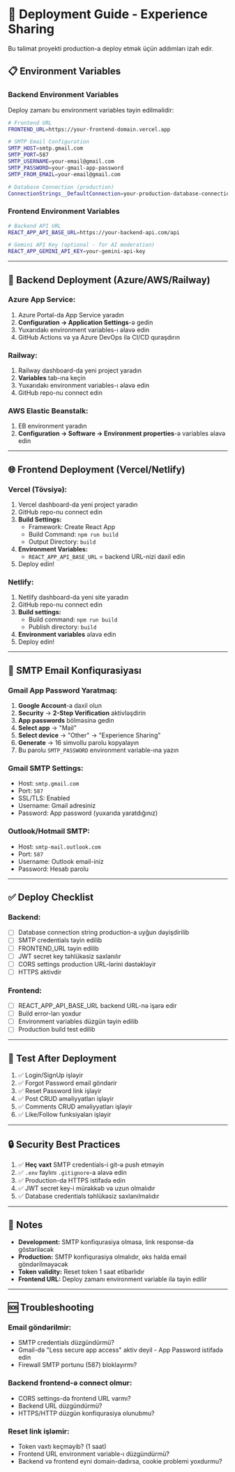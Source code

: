 # 🚀 Deployment Guide - Experience Sharing

Bu təlimat proyekti production-a deploy etmək üçün addımları izah edir.

## 📋 Environment Variables

### Backend Environment Variables

Deploy zamanı bu environment variables təyin edilməlidir:

```bash
# Frontend URL
FRONTEND_URL=https://your-frontend-domain.vercel.app

# SMTP Email Configuration
SMTP_HOST=smtp.gmail.com
SMTP_PORT=587
SMTP_USERNAME=your-email@gmail.com
SMTP_PASSWORD=your-gmail-app-password
SMTP_FROM_EMAIL=your-email@gmail.com

# Database Connection (production)
ConnectionStrings__DefaultConnection=your-production-database-connection-string
```

### Frontend Environment Variables

```bash
# Backend API URL
REACT_APP_API_BASE_URL=https://your-backend-api.com/api

# Gemini API Key (optional - for AI moderation)
REACT_APP_GEMINI_API_KEY=your-gemini-api-key
```

---

## 🔧 Backend Deployment (Azure/AWS/Railway)

### Azure App Service:
1. Azure Portal-da App Service yaradın
2. **Configuration → Application Settings**-ə gedin
3. Yuxarıdakı environment variables-ı əlavə edin
4. GitHub Actions və ya Azure DevOps ilə CI/CD quraşdırın

### Railway:
1. Railway dashboard-da yeni project yaradın
2. **Variables** tab-ına keçin
3. Yuxarıdakı environment variables-ı əlavə edin
4. GitHub repo-nu connect edin

### AWS Elastic Beanstalk:
1. EB environment yaradın
2. **Configuration → Software → Environment properties**-ə variables əlavə edin

---

## 🌐 Frontend Deployment (Vercel/Netlify)

### Vercel (Tövsiyə):
1. Vercel dashboard-da yeni project yaradın
2. GitHub repo-nu connect edin
3. **Build Settings:**
   - Framework: Create React App
   - Build Command: `npm run build`
   - Output Directory: `build`
4. **Environment Variables:**
   - `REACT_APP_API_BASE_URL` = backend URL-nizi daxil edin
5. Deploy edin!

### Netlify:
1. Netlify dashboard-da yeni site yaradın
2. GitHub repo-nu connect edin
3. **Build settings:**
   - Build command: `npm run build`
   - Publish directory: `build`
4. **Environment variables** əlavə edin
5. Deploy edin!

---

## 📧 SMTP Email Konfiqurasiyası

### Gmail App Password Yaratmaq:

1. **Google Account**-a daxil olun
2. **Security** → **2-Step Verification** aktivləşdirin
3. **App passwords** bölməsinə gedin
4. **Select app** → "Mail"
5. **Select device** → "Other" → "Experience Sharing"
6. **Generate** → 16 simvollu parolu kopyalayın
7. Bu parolu `SMTP_PASSWORD` environment variable-ına yazın

### Gmail SMTP Settings:
- Host: `smtp.gmail.com`
- Port: `587`
- SSL/TLS: Enabled
- Username: Gmail adresiniz
- Password: App password (yuxarıda yaratdığınız)

### Outlook/Hotmail SMTP:
- Host: `smtp-mail.outlook.com`
- Port: `587`
- Username: Outlook email-iniz
- Password: Hesab parolu

---

## ✅ Deploy Checklist

### Backend:
- [ ] Database connection string production-a uyğun dəyişdirilib
- [ ] SMTP credentials təyin edilib
- [ ] FRONTEND_URL təyin edilib
- [ ] JWT secret key təhlükəsiz saxlanılır
- [ ] CORS settings production URL-lərini dəstəkləyir
- [ ] HTTPS aktivdir

### Frontend:
- [ ] REACT_APP_API_BASE_URL backend URL-nə işarə edir
- [ ] Build error-ları yoxdur
- [ ] Environment variables düzgün təyin edilib
- [ ] Production build test edilib

---

## 🧪 Test After Deployment

1. ✅ Login/SignUp işləyir
2. ✅ Forgot Password email göndərir
3. ✅ Reset Password link işləyir
4. ✅ Post CRUD əməliyyatları işləyir
5. ✅ Comments CRUD əməliyyatları işləyir
6. ✅ Like/Follow funksiyaları işləyir

---

## 🔒 Security Best Practices

1. ✅ **Heç vaxt** SMTP credentials-i git-ə push etməyin
2. ✅ `.env` faylını `.gitignore`-a əlavə edin
3. ✅ Production-da HTTPS istifadə edin
4. ✅ JWT secret key-i mürəkkəb və uzun olmalıdır
5. ✅ Database credentials təhlükəsiz saxlanılmalıdır

---

## 📝 Notes

- **Development:** SMTP konfiqurasiya olmasa, link response-da göstəriləcək
- **Production:** SMTP konfiqurasiya olmalıdır, əks halda email göndərilməyəcək
- **Token validity:** Reset token 1 saat etibarlıdır
- **Frontend URL:** Deploy zamanı environment variable ilə təyin edilir

---

## 🆘 Troubleshooting

### Email göndərilmir:
- SMTP credentials düzgündürmü?
- Gmail-də "Less secure app access" aktiv deyil - App Password istifadə edin
- Firewall SMTP portunu (587) bloklayırmı?

### Backend frontend-ə connect olmur:
- CORS settings-də frontend URL varmı?
- Backend URL düzgündürmü?
- HTTPS/HTTP düzgün konfiqurasiya olunubmu?

### Reset link işləmir:
- Token vaxtı keçməyib? (1 saat)
- Frontend URL environment variable-ı düzgündürmü?
- Backend və frontend eyni domain-dadırsa, cookie problemi yoxdurmu?

